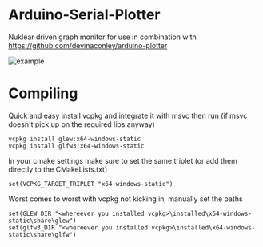 # Arduino-Serial-Plotter
Nuklear driven graph monitor for use in combination with https://github.com/devinaconley/arduino-plotter

![example](https://user-images.githubusercontent.com/25020235/135802654-96345113-1916-4d33-92b9-1e4b1cf7f931.png)

# Compiling
Quick and easy install vcpkg and integrate it with msvc then run (if msvc doesn't pick up on the required libs anyway)
```
vcpkg install glew:x64-windows-static
vcpkg install glfw3:x64-windows-static
```

In your cmake settings make sure to set the same triplet (or add them directly to the CMakeLists.txt)
```
set(VCPKG_TARGET_TRIPLET "x64-windows-static")
```

Worst comes to worst with vcpkg not kicking in, manually set the paths
```
set(GLEW_DIR "<whereever you installed vcpkg>\installed\x64-windows-static\share\glew")
set(glfw3_DIR "<whereever you installed vcpkg>\installed\x64-windows-static\share\glfw")
```